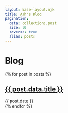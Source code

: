 ```yaml
--- 
layout: base-layout.njk
title: Ash's Blog
pagination:
  data: collections.post
  size: 10
  reverse: true
  alias: posts
--- 
```


# Blog

{% for post in posts %}
  <article>
    <h1>
      <a href="{{ post.url | url }}">{{ post.data.title }}</a>
    </h1>
    {{ post.date }}
  </article>
{% endfor %}